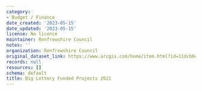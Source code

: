```yaml
---
category:
- Budget / Finance
date_created: '2023-05-15'
date_updated: '2023-05-15'
license: No licence
maintainer: Renfrewshire Council
notes: ''
organization: Renfrewshire Council
original_dataset_link: https://www.arcgis.com/home/item.html?id=11dcb0cc59334c46b62822442a5ee2ef
records: null
resources: []
schema: default
title: Big Lottery Funded Projects 2021
---
```

